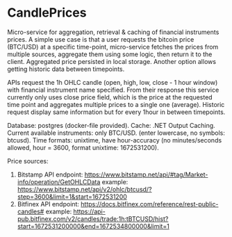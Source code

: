 # CandlePrices

Micro-service for aggregation, retrieval & caching of financial instruments prices.
A simple use case is that a user requests the bitcoin price (BTC/USD) at a specific time-point, micro-service fetches the prices from multiple sources, aggregate them using some logic, then return it to the client. Aggregated price persisted in local storage.
Another option allows getting historic data between timepoints.

APIs request the 1h OHLC candle (open, high, low, close - 1 hour window) with financial instrument name specified.
From their response this service currently only uses close price field, which is the price at the requested time point and aggregates multiple prices to a single one (average).
Historic request display same information but for every 1hour in between timepoints.

Database: postgres (docker-file provided).
Cache: .NET Output Caching.
Current available instruments: only BTC/USD. (enter lowercase, no symbols: btcusd).
Time formats: unixtime, have hour-accuracy (no minutes/seconds allowed, hour = 3600, format unixtime: 1672531200).

Price sources:
1. Bitstamp API endpoint: https://www.bitstamp.net/api/#tag/Market-info/operation/GetOHLCData
example: https://www.bitstamp.net/api/v2/ohlc/btcusd/?step=3600&limit=1&start=1672531200
2. Bitfinex API endpoint: https://docs.bitfinex.com/reference/rest-public-candles#
example: https://api-pub.bitfinex.com/v2/candles/trade:1h:tBTCUSD/hist?start=1672531200000&end=1672534800000&limit=1
